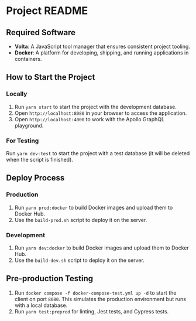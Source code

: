 # Project README

## Required Software

- **Volta**: A JavaScript tool manager that ensures consistent project tooling.
- **Docker**: A platform for developing, shipping, and running applications in containers.

## How to Start the Project

### Locally

1. Run `yarn start` to start the project with the development database.
2. Open `http://localhost:8080` in your browser to access the application.
3. Open `http://localhost:4000` to work with the Apollo GraphQL playground.

### For Testing

Run `yarn dev:test` to start the project with a test database (it will be deleted when the script is finished).

## Deploy Process

### Production

1. Run `yarn prod:docker` to build Docker images and upload them to Docker Hub.
2. Use the `build-prod.sh` script to deploy it on the server.

### Development

1. Run `yarn dev:docker` to build Docker images and upload them to Docker Hub.
2. Use the `build-dev.sh` script to deploy it on the server.

## Pre-production Testing

1. Run `docker compose -f docker-compose-test.yml up -d` to start the client on port `8080`. This simulates the production environment but runs with a local database.
2. Run `yarn test:preprod` for linting, Jest tests, and Cypress tests.

